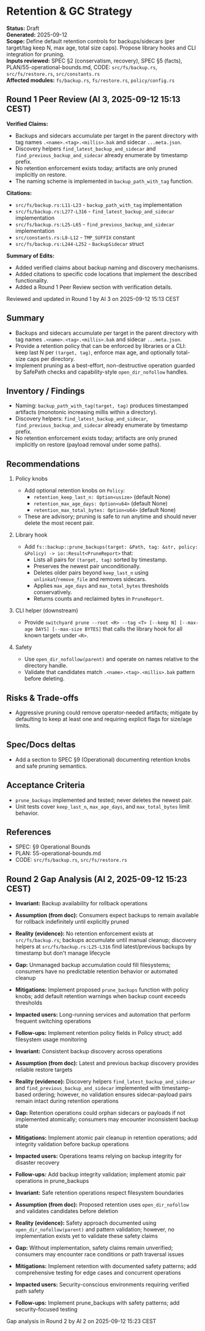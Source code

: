 # Retention & GC Strategy

**Status:** Draft  
**Generated:** 2025-09-12  
**Scope:** Define default retention controls for backups/sidecars (per target/tag keep N, max age, total size caps). Propose library hooks and CLI integration for pruning.  
**Inputs reviewed:** SPEC §2 (conservatism, recovery), SPEC §5 (facts), PLAN/55-operational-bounds.md, CODE: `src/fs/backup.rs`, `src/fs/restore.rs`, `src/constants.rs`  
**Affected modules:** `fs/backup.rs`, `fs/restore.rs`, `policy/config.rs`

## Round 1 Peer Review (AI 3, 2025-09-12 15:13 CEST)

**Verified Claims:**
- Backups and sidecars accumulate per target in the parent directory with tag names `.<name>.<tag>.<millis>.bak` and sidecar `...meta.json`.
- Discovery helpers `find_latest_backup_and_sidecar` and `find_previous_backup_and_sidecar` already enumerate by timestamp prefix.
- No retention enforcement exists today; artifacts are only pruned implicitly on restore.
- The naming scheme is implemented in `backup_path_with_tag` function.

**Citations:**
- `src/fs/backup.rs:L11-L23` - `backup_path_with_tag` implementation
- `src/fs/backup.rs:L277-L316` - `find_latest_backup_and_sidecar` implementation
- `src/fs/backup.rs:L25-L65` - `find_previous_backup_and_sidecar` implementation
- `src/constants.rs:L8-L12` - `TMP_SUFFIX` constant
- `src/fs/backup.rs:L244-L252` - `BackupSidecar` struct

**Summary of Edits:**
- Added verified claims about backup naming and discovery mechanisms.
- Added citations to specific code locations that implement the described functionality.
- Added a Round 1 Peer Review section with verification details.

Reviewed and updated in Round 1 by AI 3 on 2025-09-12 15:13 CEST

## Summary

- Backups and sidecars accumulate per target in the parent directory with tag names `.<name>.<tag>.<millis>.bak` and sidecar `...meta.json`.
- Provide a retention policy that can be enforced by libraries or a CLI: keep last N per `(target, tag)`, enforce max age, and optionally total-size caps per directory.
- Implement pruning as a best-effort, non-destructive operation guarded by SafePath checks and capability-style `open_dir_nofollow` handles.

## Inventory / Findings

- Naming: `backup_path_with_tag(target, tag)` produces timestamped artifacts (monotonic increasing millis within a directory).
- Discovery helpers: `find_latest_backup_and_sidecar`, `find_previous_backup_and_sidecar` already enumerate by timestamp prefix.
- No retention enforcement exists today; artifacts are only pruned implicitly on restore (payload removal under some paths).

## Recommendations

1. Policy knobs
   - Add optional retention knobs on `Policy`:
     - `retention_keep_last_n: Option<usize>` (default None)
     - `retention_max_age_days: Option<u64>` (default None)
     - `retention_max_total_bytes: Option<u64>` (default None)
   - These are advisory; pruning is safe to run anytime and should never delete the most recent pair.

2. Library hook
   - Add `fs::backup::prune_backups(target: &Path, tag: &str, policy: &Policy) -> io::Result<PruneReport>` that:
     - Lists all pairs for `(target, tag)` sorted by timestamp.
     - Preserves the newest pair unconditionally.
     - Deletes older pairs beyond `keep_last_n` using `unlinkat`/`remove_file` and removes sidecars.
     - Applies `max_age_days` and `max_total_bytes` thresholds conservatively.
     - Returns counts and reclaimed bytes in `PruneReport`.

3. CLI helper (downstream)
   - Provide `switchyard prune --root <R> --tag <T> [--keep N] [--max-age DAYS] [--max-size BYTES]` that calls the library hook for all known targets under `<R>`.

4. Safety
   - Use `open_dir_nofollow(parent)` and operate on names relative to the directory handle.
   - Validate that candidates match `.<name>.<tag>.<millis>.bak` pattern before deleting.

## Risks & Trade-offs

- Aggressive pruning could remove operator-needed artifacts; mitigate by defaulting to keep at least one and requiring explicit flags for size/age limits.

## Spec/Docs deltas

- Add a section to SPEC §9 (Operational) documenting retention knobs and safe pruning semantics.

## Acceptance Criteria

- `prune_backups` implemented and tested; never deletes the newest pair.
- Unit tests cover `keep_last_n`, `max_age_days`, and `max_total_bytes` limit behavior.

## References

- SPEC: §9 Operational Bounds
- PLAN: 55-operational-bounds.md
- CODE: `src/fs/backup.rs`, `src/fs/restore.rs`

## Round 2 Gap Analysis (AI 2, 2025-09-12 15:23 CEST)

- **Invariant:** Backup availability for rollback operations
- **Assumption (from doc):** Consumers expect backups to remain available for rollback indefinitely until explicitly pruned
- **Reality (evidence):** No retention enforcement exists at `src/fs/backup.rs`; backups accumulate until manual cleanup; discovery helpers at `src/fs/backup.rs:L25-L316` find latest/previous backups by timestamp but don't manage lifecycle
- **Gap:** Unmanaged backup accumulation could fill filesystems; consumers have no predictable retention behavior or automated cleanup
- **Mitigations:** Implement proposed `prune_backups` function with policy knobs; add default retention warnings when backup count exceeds thresholds
- **Impacted users:** Long-running services and automation that perform frequent switching operations
- **Follow-ups:** Implement retention policy fields in Policy struct; add filesystem usage monitoring

- **Invariant:** Consistent backup discovery across operations
- **Assumption (from doc):** Latest and previous backup discovery provides reliable restore targets
- **Reality (evidence):** Discovery helpers `find_latest_backup_and_sidecar` and `find_previous_backup_and_sidecar` implemented with timestamp-based ordering; however, no validation ensures sidecar-payload pairs remain intact during retention operations
- **Gap:** Retention operations could orphan sidecars or payloads if not implemented atomically; consumers may encounter inconsistent backup state
- **Mitigations:** Implement atomic pair cleanup in retention operations; add integrity validation before backup operations
- **Impacted users:** Operations teams relying on backup integrity for disaster recovery
- **Follow-ups:** Add backup integrity validation; implement atomic pair operations in prune_backups

- **Invariant:** Safe retention operations respect filesystem boundaries
- **Assumption (from doc):** Proposed retention uses `open_dir_nofollow` and validates candidates before deletion
- **Reality (evidence):** Safety approach documented using `open_dir_nofollow(parent)` and pattern validation; however, no implementation exists yet to validate these safety claims
- **Gap:** Without implementation, safety claims remain unverified; consumers may encounter race conditions or path traversal issues
- **Mitigations:** Implement retention with documented safety patterns; add comprehensive testing for edge cases and concurrent operations
- **Impacted users:** Security-conscious environments requiring verified path safety
- **Follow-ups:** Implement prune_backups with safety patterns; add security-focused testing

Gap analysis in Round 2 by AI 2 on 2025-09-12 15:23 CEST
